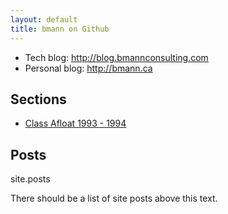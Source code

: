 ```yaml
---
layout: default
title: bmann on Github
---
```


* Tech blog: <http://blog.bmannconsulting.com>
* Personal blog: <http://bmann.ca>

## Sections

* <a href='/classafloat/'>Class Afloat 1993 - 1994</a>

## Posts

site.posts

There should be a list of site posts above this text.